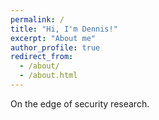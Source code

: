 ```yaml
---
permalink: /
title: "Hi, I'm Dennis!"
excerpt: "About me"
author_profile: true
redirect_from: 
  - /about/
  - /about.html
---
```


On the edge of security research.
